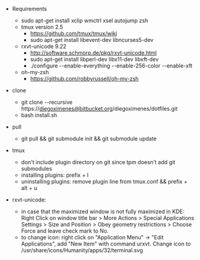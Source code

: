 - Requirements  
    - sudo apt-get install xclip wmctrl xsel autojump zsh  
    - tmux version 2.5  
        - https://github.com/tmux/tmux/wiki  
        - sudo apt-get install libevent-dev libncurses5-dev  
    - rxvt-unicode 9.22  
        - http://software.schmorp.de/pkg/rxvt-unicode.html  
        - sudo apt-get install libperl-dev libx11-dev libxft-dev  
        - ./configure --enable-everything --enable-256-color --enable-xft  
    - oh-my-zsh  
        - https://github.com/robbyrussell/oh-my-zsh  

- clone  
    - git clone --recursive https://diegoximenes@bitbucket.org/diegoximenes/dotfiles.git  
    - bash install.sh  

- pull  
    - git pull && git submodule init && git submodule update  

- tmux  
    - don't include plugin directory on git since tpm doesn't add git submodules  
    - installing plugins: prefix + I  
    - uninstalling plugins: remove plugin line from tmux.conf && 
    prefix + alt + u  

- rxvt-unicode:  
    - in case that the maximized window is not fully maximized in KDE: 
    Right Click on 
    window title bar > More Actions > Special Applications Settings > Size and 
    Position > Obey geometry restrictions > Choose Force and leave check mark 
    to No.  
    - to change icon: right click on "Application Menu" -> "Edit Applications",
    add "New Item" with command urxvt. Change icon to 
    /usr/share/icons/Humanity/apps/32/terminal.svg  
